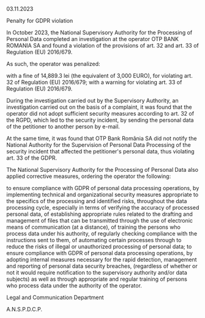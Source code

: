 03.11.2023

Penalty for GDPR violation

In October 2023, the National Supervisory Authority for the Processing of Personal Data completed an investigation at the operator OTP BANK ROMANIA SA and found a violation of the provisions of art. 32 and art. 33 of Regulation (EU) 2016/679.

As such, the operator was penalized:

with a fine of 14,889.3 lei (the equivalent of 3,000 EURO), for violating art. 32 of Regulation (EU) 2016/679; with a warning for violating art. 33 of Regulation (EU) 2016/679.

During the investigation carried out by the Supervisory Authority, an investigation carried out on the basis of a complaint, it was found that the operator did not adopt sufficient security measures according to art. 32 of the RGPD, which led to the security incident, by sending the personal data of the petitioner to another person by e-mail.

At the same time, it was found that OTP Bank România SA did not notify the National Authority for the Supervision of Personal Data Processing of the security incident that affected the petitioner's personal data, thus violating art. 33 of the GDPR.

The National Supervisory Authority for the Processing of Personal Data also applied corrective measures, ordering the operator the following:

to ensure compliance with GDPR of personal data processing operations, by implementing technical and organizational security measures appropriate to the specifics of the processing and identified risks, throughout the data processing cycle, especially in terms of verifying the accuracy of processed personal data, of establishing appropriate rules related to the drafting and management of files that can be transmitted through the use of electronic means of communication (at a distance), of training the persons who process data under his authority, of regularly checking compliance with the instructions sent to them, of automating certain processes through to reduce the risks of illegal or unauthorized processing of personal data; to ensure compliance with GDPR of personal data processing operations, by adopting internal measures necessary for the rapid detection, management and reporting of personal data security breaches, (regardless of whether or not it would require notification to the supervisory authority and/or data subjects) as well as through appropriate and regular training of persons who process data under the authority of the operator.

Legal and Communication Department

A.N.S.P.D.C.P.
